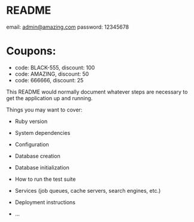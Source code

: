 # README

email: admin@amazing.com
password: 12345678

# Coupons:
* code: BLACK-555, discount: 100
* code: AMAZING, discount: 50
* code: 666666, discount: 25

This README would normally document whatever steps are necessary to get the
application up and running.

Things you may want to cover:

* Ruby version

* System dependencies

* Configuration

* Database creation

* Database initialization

* How to run the test suite

* Services (job queues, cache servers, search engines, etc.)

* Deployment instructions

* ...
